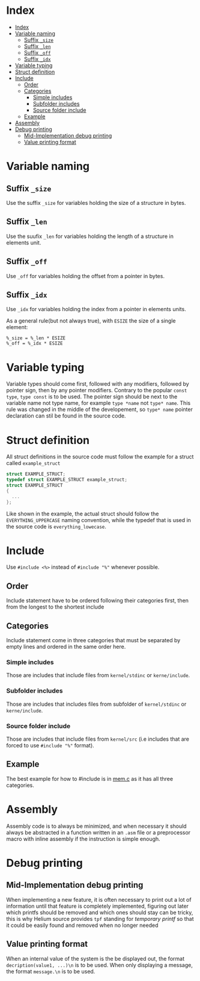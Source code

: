 
# Index
- [Index](#index)
- [Variable naming](#variable-naming)
  - [Suffix `_size`](#suffix-_size)
  - [Suffix `_len`](#suffix-_len)
  - [Suffix `_off`](#suffix-_off)
  - [Suffix `_idx`](#suffix-_idx)
- [Variable typing](#variable-typing)
- [Struct definition](#struct-definition)
- [Include](#include)
  - [Order](#order)
  - [Categories](#categories)
    - [Simple includes](#simple-includes)
    - [Subfolder includes](#subfolder-includes)
    - [Source folder include](#source-folder-include)
  - [Example](#example)
- [Assembly](#assembly)
- [Debug printing](#debug-printing)
  - [Mid-Implementation debug printing](#mid-implementation-debug-printing)
  - [Value printing format](#value-printing-format)

# Variable naming
## Suffix `_size`
Use the suffix `_size` for variables holding the size of a structure in bytes.

## Suffix `_len`
Use the suufix `_len` for variables holding the length of a structure in elements unit.

## Suffix `_off`
Use `_off` for variables holding the offset from a pointer in bytes.

## Suffix `_idx`
Use `_idx` for variables holding the index from a pointer in elements units.

As a general rule(but not always true), with `ESIZE` the size of a single element:

```
%_size = %_len * ESIZE
%_off = %_idx * ESIZE
```

# Variable typing
Variable types should come first, followed with any modifiers, followed by pointer sign, then by any pointer modifiers.
Contrary to the popular `const type`, `type const` is to be used. The pointer sign should be next to the variable name not type name,
for example `type *name` not `type* name`. This rule was changed in the middle of the developement, so `type* name` pointer declaration can stil be found in the source code.

# Struct definition
All struct definitions in the source code must follow the example for a struct called `example_struct`
```c
struct EXAMPLE_STRUCT;
typedef struct EXAMPLE_STRUCT example_struct;
struct EXAMPLE_STRUCT
{
  ...
};
```
Like shown in the example, the actual struct should follow the `EVERYTHING_UPPERCASE` naming convention, while the typedef that is used in the source code is `everything_lowecase`.

# Include
Use `#include <%>` instead of `#include "%"` whenever possible.

## Order
Include statement have to be ordered following their categories first, then from the longest to the shortest include

## Categories
Include statement come in three categories that must be separated by empty lines and ordered in the same order here.

### Simple includes
Those are includes that include files from `kernel/stdinc` or `kerne/include`.

### Subfolder includes
Those are includes that includes files from subfolder of `kernel/stdinc` or `kerne/include`.

### Source folder include
Those are includes that include files from `kernel/src` (i.e includes that are forced to use `#include "%"` format).

## Example
The best example for how to #include is in [mem.c] as it has all three categories.

# Assembly
Assembly code is to always be minimized, and when necessary it should always be abstracted in a function written in an `.asm` file or a preprocessor macro with inline assembly if the instruction is simple enough.

# Debug printing
## Mid-Implementation debug printing
When implementing a new feature, it is often necessary to print out a lot of information until that feature is completely implemented,
figuring out later which printfs should be removed and which ones should stay can be tricky, this is why Helium source provides `tpf`
standing for *temporary printf* so that it could be easily found and removed when no longer needed

## Value printing format
When an internal value of the system is the be displayed out, the format `decription(value1, ...)\n` is to be used.
When only displaying a message, the format `message.\n` is to be used.

[mem.c]: ../kernel/src/mem/mem.c

